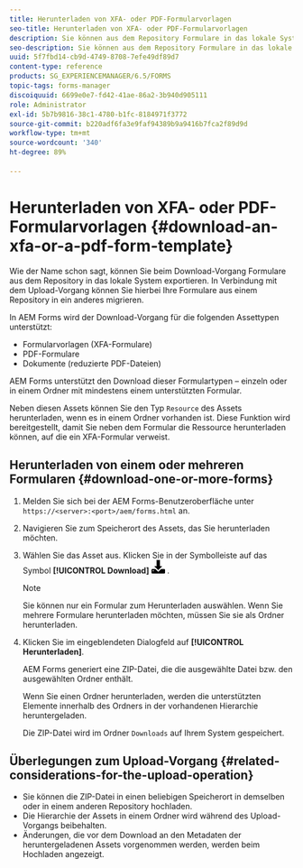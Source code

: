 ```yaml
---
title: Herunterladen von XFA- oder PDF-Formularvorlagen
seo-title: Herunterladen von XFA- oder PDF-Formularvorlagen
description: Sie können aus dem Repository Formulare in das lokale System exportieren und die heruntergeladenen Formulare in ein neues Repository migrieren.
seo-description: Sie können aus dem Repository Formulare in das lokale System exportieren und die heruntergeladenen Formulare in ein neues Repository migrieren.
uuid: 5f7fbd14-cb9d-4749-8708-7efe49df89d7
content-type: reference
products: SG_EXPERIENCEMANAGER/6.5/FORMS
topic-tags: forms-manager
discoiquuid: 6699e0e7-fd42-41ae-86a2-3b940d905111
role: Administrator
exl-id: 5b7b9816-38c1-4780-b1fc-8184971f3772
source-git-commit: b220adf6fa3e9faf94389b9a9416b7fca2f89d9d
workflow-type: tm+mt
source-wordcount: '340'
ht-degree: 89%

---
```


# Herunterladen von XFA- oder PDF-Formularvorlagen {#download-an-xfa-or-a-pdf-form-template}

Wie der Name schon sagt, können Sie beim Download-Vorgang Formulare aus dem Repository in das lokale System exportieren. In Verbindung mit dem Upload-Vorgang können Sie hierbei Ihre Formulare aus einem Repository in ein anderes migrieren.

In AEM Forms wird der Download-Vorgang für die folgenden Assettypen unterstützt:

* Formularvorlagen (XFA-Formulare)
* PDF-Formulare
* Dokumente (reduzierte PDF-Dateien)

AEM Forms unterstützt den Download dieser Formulartypen – einzeln oder in einem Ordner mit mindestens einem unterstützten Formular.

Neben diesen Assets können Sie den Typ `Resource` des Assets herunterladen, wenn es in einem Ordner vorhanden ist. Diese Funktion wird bereitgestellt, damit Sie neben dem Formular die Ressource herunterladen können, auf die ein XFA-Formular verweist.

## Herunterladen von einem oder mehreren Formularen {#download-one-or-more-forms}

1. Melden Sie sich bei der AEM Forms-Benutzeroberfläche unter `https://<server>:<port>/aem/forms.html` an.

1. Navigieren Sie zum Speicherort des Assets, das Sie herunterladen möchten.

1. Wählen Sie das Asset aus. Klicken Sie in der Symbolleiste auf das Symbol **[!UICONTROL Download]** ![aem6forms_download](assets/aem6forms_download.png) .

   >[!NOTE]
   >
   >Sie können nur ein Formular zum Herunterladen auswählen. Wenn Sie mehrere Formulare herunterladen möchten, müssen Sie sie als Ordner herunterladen.

1. Klicken Sie im eingeblendeten Dialogfeld auf **[!UICONTROL Herunterladen]**.

   AEM Forms generiert eine ZIP-Datei, die die ausgewählte Datei bzw. den ausgewählten Ordner enthält.

   Wenn Sie einen Ordner herunterladen, werden die unterstützten Elemente innerhalb des Ordners in der vorhandenen Hierarchie heruntergeladen.

   Die ZIP-Datei wird im Ordner `Downloads` auf Ihrem System gespeichert.

## Überlegungen zum Upload-Vorgang {#related-considerations-for-the-upload-operation}

* Sie können die ZIP-Datei in einen beliebigen Speicherort in demselben oder in einem anderen Repository hochladen.
* Die Hierarchie der Assets in einem Ordner wird während des Upload-Vorgangs beibehalten.
* Änderungen, die vor dem Download an den Metadaten der heruntergeladenen Assets vorgenommen werden, werden beim Hochladen angezeigt. 
